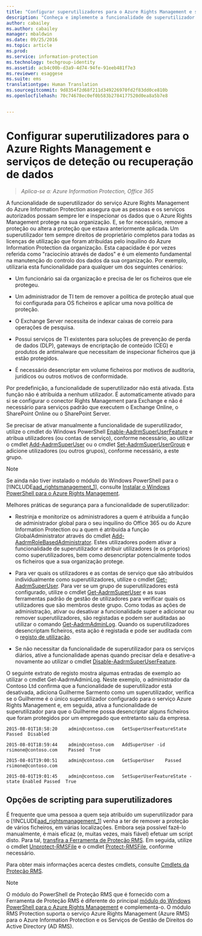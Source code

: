```yaml
---
title: "Configurar superutilizadores para o Azure Rights Management e serviços de deteção ou recuperação de dados | Azure Information Protection"
description: "Conheça e implemente a funcionalidade de superutilizador do serviço Azure Rights Management do Azure Information Protection para que as pessoas e os serviços autorizados possam sempre ler e inspecionar os dados que o Azure Rights Management protege na sua organização. Esta capacidade é por vezes referida como &quot;raciocínio através de dados&quot; e é um elemento fundamental na manutenção do controlo dos dados da organização."
author: cabailey
ms.author: cabailey
manager: mbaldwin
ms.date: 09/25/2016
ms.topic: article
ms.prod: 
ms.service: information-protection
ms.technology: techgroup-identity
ms.assetid: acb4c00b-d3a9-4d74-94fe-91eeb481f7e3
ms.reviewer: esaggese
ms.suite: ems
translationtype: Human Translation
ms.sourcegitcommit: 9d8354f2d68f211d349226970fd2f83dd0ce810b
ms.openlocfilehash: 70c74678ec0ef0b583b2784177520d0ea8a5b7e8


---
```


# <a name="configuring-super-users-for-azure-rights-management-and-discovery-services-or-data-recovery"></a>Configurar superutilizadores para o Azure Rights Management e serviços de deteção ou recuperação de dados

>*Aplica-se a: Azure Information Protection, Office 365*

A funcionalidade de superutilizador do serviço Azure Rights Management do Azure Information Protection assegura que as pessoas e os serviços autorizados possam sempre ler e inspecionar os dados que o Azure Rights Management protege na sua organização. E, se for necessário, remove a proteção ou altera a proteção que estava anteriormente aplicada. Um superutilizador tem sempre direitos de proprietário completos para todas as licenças de utilização que foram atribuídas pelo inquilino do Azure Information Protection da organização. Esta capacidade é por vezes referida como "raciocínio através de dados" e é um elemento fundamental na manutenção do controlo dos dados da sua organização. Por exemplo, utilizaria esta funcionalidade para qualquer um dos seguintes cenários:

-   Um funcionário sai da organização e precisa de ler os ficheiros que ele protegeu.

-   Um administrador de TI tem de remover a política de proteção atual que foi configurada para OS ficheiros e aplicar uma nova política de proteção.

-   O Exchange Server necessita de indexar caixas de correio para operações de pesquisa.

-   Possui serviços de TI existentes para soluções de prevenção de perda de dados (DLP), gateways de encriptação de conteúdo (CEG) e produtos de antimalware que necessitam de inspecionar ficheiros que já estão protegidos.

-   É necessário desencriptar em volume ficheiros por motivos de auditoria, jurídicos ou outros motivos de conformidade.

Por predefinição, a funcionalidade de superutilizador não está ativada. Esta função não é atribuída a nenhum utilizador. É automaticamente ativado para si se configurar o conector Rights Management para Exchange e não é necessário para serviços padrão que executem o Exchange Online, o SharePoint Online ou o SharePoint Server.

Se precisar de ativar manualmente a funcionalidade de superutilizador, utilize o cmdlet do Windows PowerShell [Enable-AadrmSuperUserFeature](https://msdn.microsoft.com/library/azure/dn629400.aspx) e atribua utilizadores (ou contas de serviço), conforme necessário, ao utilizar o cmdlet [Add-AadrmSuperUser](https://msdn.microsoft.com/library/azure/dn629411.aspx) ou o cmdlet [Set-AadrmSuperUserGroup](https://msdn.microsoft.com/library/azure/mt653943.aspx) e adicione utilizadores (ou outros grupos), conforme necessário, a este grupo. 

> [!NOTE]
> Se ainda não tiver instalado o módulo do Windows PowerShell para o [!INCLUDE[aad_rightsmanagement_1](../includes/aad_rightsmanagement_1_md.md)], consulte [Instalar o Windows PowerShell para o Azure Rights Management](install-powershell.md).

Melhores práticas de segurança para a funcionalidade de superutilizador:

-   Restrinja e monitorize os administradores a quem é atribuída a função de administrador global para o seu inquilino do Office 365 ou do Azure Information Protection ou a quem é atribuída a função GlobalAdministrator através do cmdlet [Add-AadrmRoleBasedAdministrator](https://msdn.microsoft.com/library/azure/dn629417.aspx). Estes utilizadores podem ativar a funcionalidade de superutilizador e atribuir utilizadores (e os próprios) como superutilizadores, bem como desencriptar potencialmente todos os ficheiros que a sua organização protege.

-   Para ver quais os utilizadores e as contas de serviço que são atribuídos individualmente como superutilizadores, utilize o cmdlet [Get-AadrmSuperUser](https://msdn.microsoft.com/library/azure/dn629408.aspx). Para ver se um grupo de superutilizadores está configurado, utilize o cmdlet [Get-AadrmSuperUser](https://msdn.microsoft.com/library/azure/mt653942.aspx) e as suas ferramentas padrão de gestão de utilizadores para verificar quais os utilizadores que são membros deste grupo. Como todas as ações de administração, ativar ou desativar a funcionalidade super e adicionar ou remover superutilizadores, são registadas e podem ser auditadas ao utilizar o comando [Get-AadrmAdminLog](https://msdn.microsoft.com/library/azure/dn629430.aspx). Quando os superutilizadores desencriptam ficheiros, esta ação é registada e pode ser auditada com o [registo de utilização](log-analyze-usage.md).

-   Se não necessitar da funcionalidade de superutilizador para os serviços diários, ative a funcionalidade apenas quando precisar dela e desative-a novamente ao utilizar o cmdlet [Disable-AadrmSuperUserFeature](https://msdn.microsoft.com/library/azure/dn629428.aspx).

O seguinte extrato de registo mostra algumas entradas de exemplo ao utilizar o cmdlet Get-AadrmAdminLog. Neste exemplo, o administrador da Contoso Ltd confirma que a funcionalidade de superutilizador está desativada, adiciona Guilherme Sarmento como um superutilizador, verifica se o Guilherme é o único superutilizador configurado para o serviço Azure Rights Management e, em seguida, ativa a funcionalidade de superutilizador para que o Guilherme possa desencriptar alguns ficheiros que foram protegidos por um empregado que entretanto saiu da empresa.

`2015-08-01T18:58:20    admin@contoso.com   GetSuperUserFeatureState    Passed  Disabled`

`2015-08-01T18:59:44    admin@contoso.com   AddSuperUser -id rsimone@contoso.com    Passed  True`

`2015-08-01T19:00:51    admin@contoso.com   GetSuperUser    Passed  rsimone@contoso.com`

`2015-08-01T19:01:45    admin@contoso.com   SetSuperUserFeatureState -state Enabled Passed  True`

## <a name="scripting-options-for-super-users"></a>Opções de scripting para superutilizadores
É frequente que uma pessoa a quem seja atribuído um superutilizador para o [!INCLUDE[aad_rightsmanagement_1](../includes/aad_rightsmanagement_1_md.md)] venha a ter de remover a proteção de vários ficheiros, em várias localizações. Embora seja possível fazê-lo manualmente, é mais eficaz (e, muitas vezes, mais fiável) efetuar um script disto. Para tal, [transfira a Ferramenta de Proteção RMS](http://www.microsoft.com/en-us/download/details.aspx?id=47256). Em seguida, utilize o cmdlet [Unprotect-RMSFile](https://msdn.microsoft.com/library/azure/mt433200.aspx) e o cmdlet [Protect-RMSFile](https://msdn.microsoft.com/library/azure/mt433201.aspx), conforme necessário.

Para obter mais informações acerca destes cmdlets, consulte [Cmdlets da Proteção RMS](https://msdn.microsoft.com/library/azure/mt433195.aspx).

> [!NOTE]
> O módulo do PowerShell de Proteção RMS que é fornecido com a Ferramenta de Proteção RMS é diferente do principal [módulo do Windows PowerShell para o Azure Rights Management](administer-powershell.md) e complementa-o. O módulo RMS Protection suporta o serviço Azure Rights Management (Azure RMS) para o Azure Information Protection e os Serviços de Gestão de Direitos do Active Directory (AD RMS).





<!--HONumber=Nov16_HO2-->


